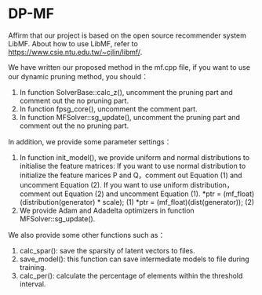 # DP-MF
Affirm that our project is based on the open source recommender system LibMF.
About how to use LibMF, refer to https://www.csie.ntu.edu.tw/~cjlin/libmf/.

We have written our proposed method in the mf.cpp file, if you want to use our dynamic pruning method, you should：
  1. In function SolverBase::calc_z(), uncomment the pruning part and comment out the no pruning part.
  2. In function fpsg_core(), uncomment the comment part.
  3. In function MFSolver::sg_update(), uncomment the pruning part and comment out the no pruning part.

In addition, we provide some parameter settings：
  1. In function init_model(), we provide uniform and normal distributions to initialise the feature matrices:
     If you want to use normal distribution to initialize the feature marices P and Q，comment out Equation (1) and uncomment Equation (2). If you want to use uniform distribution，comment out Equation (2) and uncomment Equation (1).
     *ptr = (mf_float)(distribution(generator) * scale); (1)
     *ptr = (mf_float)(dist(generator)); (2)
  2. We provide Adam and Adadelta optimizers in function MFSolver::sg_update().

We also provide some other functions such as：
  1. calc_spar(): save the sparsity of latent vectors to files.
  2. save_model(): this function can save intermediate models to file during training.
  3. calc_per(): calculate the percentage of elements within the threshold interval.
